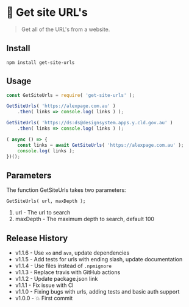 🔗 Get site URL's
==============

> Get all of the URL's from a website.


## Install

```console
npm install get-site-urls
```


## Usage

```js
const GetSiteUrls = require( 'get-site-urls' );

GetSiteUrls( 'https://alexpage.com.au' )
	.then( links => console.log( links ) );

GetSiteUrls( 'https://ds:ds@designsystem.apps.y.cld.gov.au' )
	.then( links => console.log( links ) );

( async () => {
	const links = await GetSiteUrls( 'https://alexpage.com.au' );
	console.log( links );
})();
```


## Parameters

The function GetSiteUrls takes two parameters:

```
GetSiteUrls( url, maxDepth );
```

1. url - The url to search
1. maxDepth - The maximum depth to search, default 100


## Release History

* v1.1.6 - Use `xo` and `ava`, update dependencies
* v1.1.5 - Add tests for urls with ending slash, update documentation
* v1.1.4 - Use files instead of `.npmignore`
* v1.1.3 - Replace travis with GitHub actions
* v1.1.2 - Update package.json link
* v1.1.1 - Fix issue with CI
* v1.1.0 - Fixing bugs with urls, adding tests and basic auth support
* v1.0.0 - 💥 First commit

